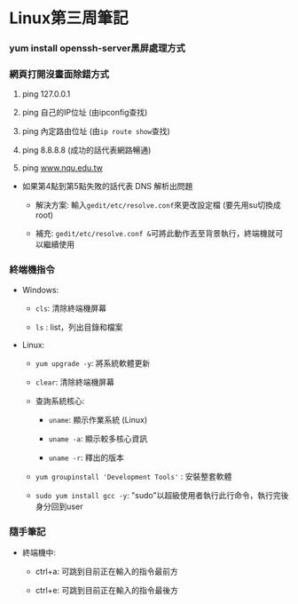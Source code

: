 # Linux第三周筆記

### yum install openssh-server黑屏處理方式

### 網頁打開沒畫面除錯方式

1. ping 127.0.0.1

2. ping 自己的IP位址 (由ipconfig查找)

3. ping 內定路由位址 (由`ip route show`查找)

4. ping 8.8.8.8 (成功的話代表網路暢通)

5. ping www.nqu.edu.tw

* 如果第4點到第5點失敗的話代表 DNS 解析出問題

    * 解決方案: 輸入`gedit/etc/resolve.conf`來更改設定檔 (要先用su切換成root)
    
    * 補充: `gedit/etc/resolve.conf &`可將此動作丟至背景執行，終端機就可以繼續使用

### 終端機指令

* Windows:

    * `cls`: 清除終端機屏幕
    
    * `ls` : list，列出目錄和檔案

* Linux:

    * `yum upgrade -y`: 將系統軟體更新
    
    * `clear`: 清除終端機屏幕
    
    * 查詢系統核心:
    
       * `uname`: 顯示作業系統 (Linux)

       * `uname -a`: 顯示較多核心資訊

       * `uname -r`: 釋出的版本
    
    * `yum groupinstall 'Development Tools'` : 安裝整套軟體
    
    * `sudo yum install gcc -y`: "sudo"以超級使用者執行此行命令，執行完後身分回到user
    
### 隨手筆記

* 終端機中:

   * ctrl+a: 可跳到目前正在輸入的指令最前方
   
   * ctrl+e: 可跳到目前正在輸入的指令最後方
